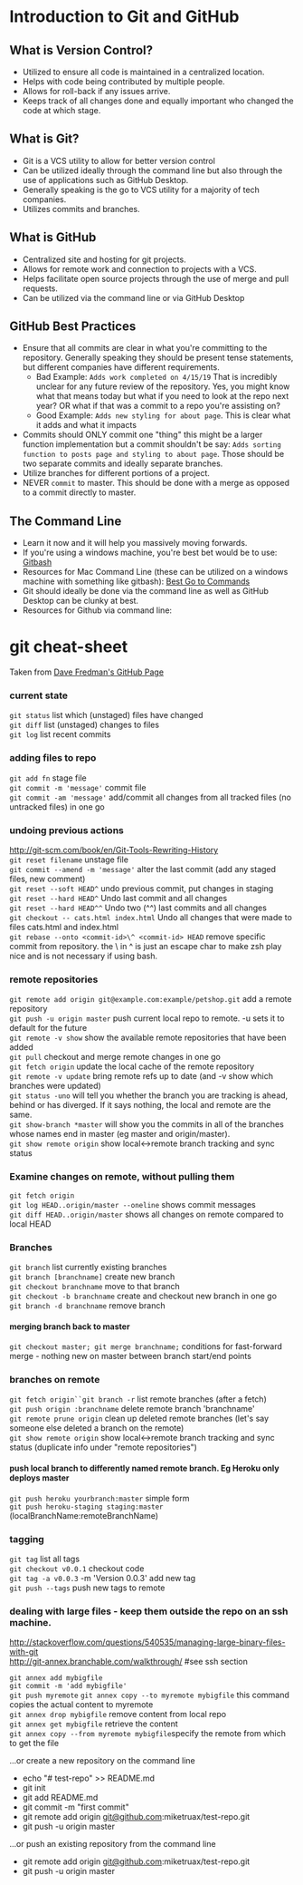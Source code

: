# Introduction to Git and GitHub

## What is Version Control?
* Utilized to ensure all code is maintained in a centralized location.
* Helps with code being contributed by multiple people.
* Allows for roll-back if any issues arrive.
* Keeps track of all changes done and equally important who changed the code at which stage.

## What is Git?
* Git is a VCS utility to allow for better version control
* Can be utilized ideally through the command line but also through the use of applications such as GitHub Desktop.
* Generally speaking is the go to VCS utility for a majority of tech companies.
* Utilizes commits and branches.

## What is GitHub
* Centralized site and hosting for git projects.
* Allows for remote work and connection to projects with a VCS. 
* Helps facilitate open source projects through the use of merge and pull requests.
* Can be utilized via the command line or via GitHub Desktop

## GitHub Best Practices
* Ensure that all commits are clear in what you're committing to the repository. Generally speaking they should be present tense statements, but different companies have different requirements. 
    * Bad Example: `Adds work completed on 4/15/19` That is incredibly unclear for any future review of the repository. Yes, you might know what that means today but what if you need to look at the repo next year? OR what if that was a commit to a repo you're assisting on?
    * Good Example: `Adds new styling for about page`. This is clear what it adds and what it impacts
* Commits should ONLY commit one "thing" this might be a larger function implementation but a commit shouldn't be say: `Adds sorting function to posts page and styling to about page`. Those should be two separate commits and ideally separate branches.
* Utilize branches for different portions of a project.
* NEVER `commit` to master. This should be done with a merge as opposed to a commit directly to master.



## The Command Line
* Learn it now and it will help you massively moving forwards.
* If you're using a windows machine, you're best bet would be to use: [Gitbash](https://gitforwindows.org/)
* Resources for Mac Command Line (these can be utilized on a windows machine with something like gitbash): [Best Go to Commands](https://github.com/0nn0/terminal-mac-cheatsheet)
* Git should ideally be done via the command line as well as GitHub Desktop can be clunky at best. 
* Resources for Github via command line: 

# git cheat-sheet

Taken from [Dave Fredman's GitHub Page](https://gist.github.com/davfre/8313299)

### current state
`git status`					list which (unstaged) files have changed  
`git diff`						list (unstaged) changes to files  
`git log`						list recent commits  


### adding files to repo
`git add fn`					stage file  
`git commit -m 'message'`			commit file  
`git commit -am 'message'`		add/commit all changes from all tracked files (no untracked files) in one go  

### undoing previous actions
http://git-scm.com/book/en/Git-Tools-Rewriting-History  
`git reset filename`				unstage file  
`git commit --amend -m 'message'`	alter the last commit (add any staged files, new comment)  
`git reset --soft HEAD^`			undo previous commit, put changes in staging  
`git reset --hard HEAD^`			Undo last commit and all changes  
`git reset --hard HEAD^^`			Undo two (^^) last commits and all changes  
`git checkout -- cats.html index.html`	Undo all changes that were made to files cats.html and index.html  
`git rebase --onto <commit-id>\^ <commit-id> HEAD`	remove specific commit from repository. the \ in \^ is just an escape   char to make zsh play nice and is not necessary if using bash.  

### remote repositories
`git remote add origin git@example.com:example/petshop.git` add a remote repository  
`git push -u origin master`			push current local repo to remote. -u sets it to default for the future  
`git remote -v show`				show the available remote repositories that have been added  
`git pull`						checkout and merge remote changes in one go  
`git fetch origin`						update the local cache of the remote repository  
`git remote -v update`				bring remote refs up to date (and -v show which branches were updated)  
`git status -uno` will tell you whether the branch you are tracking is ahead, behind or has diverged. If it says nothing, the local and remote are the same.  
`git show-branch *master` will show you the commits in all of the branches whose names end in master (eg master and origin/master).  
`git show remote origin`			show local<->remote branch tracking and sync status  


### Examine changes on remote, without pulling them
`git fetch origin`  
`git log HEAD..origin/master --oneline` shows commit messages  
`git diff HEAD..origin/master` shows all changes on remote compared to local HEAD  


### Branches
`git branch`						list currently existing branches  
`git branch [branchname]`			create new branch  
`git checkout branchname`			move to that branch  
`git checkout -b branchname`			create and checkout new branch in one go  
`git branch -d branchname`			remove branch  

#### merging branch back to master
`git checkout master; git merge branchname;`	conditions for fast-forward merge - nothing new on master between branch start/end points  

### branches on remote
`git fetch origin``git branch -r` 		list remote branches (after a fetch)  
`git push origin :branchname`		delete remote branch 'branchname'  
`git remote prune origin`			clean up deleted remote branches (let's say someone else deleted a branch on the remote)  
`git show remote origin`			show local<->remote branch tracking and sync status (duplicate info under "remote repositories")  


#### push local branch to differently named remote branch. Eg Heroku only deploys master
`git push heroku yourbranch:master`       simple form  
`git push heroku-staging staging:master` 	(localBranchName:remoteBranchName)  

### tagging
`git tag`	list all tags  
`git checkout v0.0.1`	checkout code  
`git tag -a v0.0.3`	-m 'Version 0.0.3'	add new tag  
`git push --tags`	push new tags to remote  

### dealing with large files - keep them outside the repo on an ssh machine.
http://stackoverflow.com/questions/540535/managing-large-binary-files-with-git  
http://git-annex.branchable.com/walkthrough/ #see ssh section  

`git annex add mybigfile`  
`git commit -m 'add mybigfile'`  
`git push myremote` 
`git annex copy --to myremote mybigfile` this command copies the actual content to myremote  
`git annex drop mybigfile`  remove content from local repo  
`git annex get mybigfile`   retrieve the content  
`git annex copy --from myremote mybigfile`specify the remote from which to get the file  


…or create a new repository on the command line
* echo "# test-repo" >> README.md
* git init
* git add README.md
* git commit -m "first commit"
* git remote add origin git@github.com:miketruax/test-repo.git
* git push -u origin master

…or push an existing repository from the command line
* git remote add origin git@github.com:miketruax/test-repo.git
* git push -u origin master